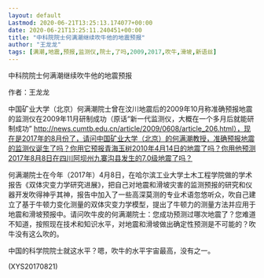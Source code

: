 ```yaml
---
layout: default
Lastmod: 2020-06-21T13:25:13.174077+00:00
date: 2020-06-21T13:25:11.240451+00:00
title: "中科院院士何满潮继续吹牛他的地震预报"
author: "王龙龙"
tags: [满潮,地震,预报,监测仪,院士,了吗,2009,2017,吹牛,滑坡,新语丝]
---
```


中科院院士何满潮继续吹牛他的地震预报

作者：王龙龙

中国矿业大学（北京）何满潮院士曾在汶川地震后的2009年10月称准确预报地震的监测仪在2009年11月研制成功（原话“新一代监测仪，大概在一个多月后就能研制成功” http://news.cumtb.edu.cn/article/2009/0608/article_206.html），现在是2017年的8月份了，请问中国矿业大学（北京）的何满潮教授，准确预报地震的监测仪诞生了吗？你用它预报青海玉树2010年4月14日的地震了吗？你用他预测2017年8月8日在四川阿坝州九寨沟县发生的7.0级地震了吗？

何满潮院士在今年（2017年）4月8日，在哈尔滨工业大学土木工程学院做的学术报告《双体灾变力学研究进展》，把自己对地震和滑坡灾害的监测预报的研究和仪器开发吹得神乎其神，报告中加入了一些高深莫测的专业术语忽悠听众，吹自己建立了基于牛顿力变化测量的双体灾变力学模型，提出了牛顿力的测量方法并应用于地震和滑坡预报中。请问吹牛皮的何满潮院士：您成功预测过哪次地震了？您难道不知道，按照现在技术和知识水平，对地震和滑坡做出确定性预测是不可能的？吹牛没有这么吹的。

中国的科学院院士就这水平？嗯，吹牛的水平宇宙最高，没有之一。

(XYS20170821)

